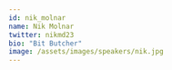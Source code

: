 ```yaml
---
id: nik_molnar
name: Nik Molnar
twitter: nikmd23
bio: "Bit Butcher"
image: /assets/images/speakers/nik.jpg
---
```

